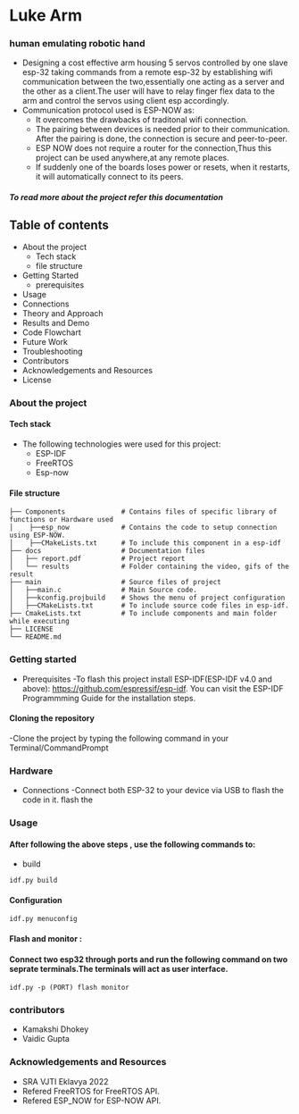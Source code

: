 
# Luke Arm

### human emulating robotic hand

- Designing a cost effective arm housing 5 servos controlled by one slave esp-32 taking commands from a remote esp-32 by establishing wifi communication between the two,essentially one acting as a server and the other as a client.The user will have to relay finger flex data to the arm and control the servos using client esp accordingly.
- Communication protocol used is ESP-NOW as:
  - It overcomes the drawbacks of traditonal wifi connection.
  - The pairing between devices is needed prior to their communication. After the pairing is done, the connection is secure and peer-to-peer.
  - ESP NOW does not require a router for the connection,Thus this project can be used anywhere,at any remote places.
  - If suddenly one of the boards loses power or resets, when it restarts, it will automatically connect to its peers.
  
##### To read more about the project refer this documentation

## Table of contents
  - About the project
    - Tech stack
    - file structure
  - Getting Started
    - prerequisites
  - Usage
  - Connections
  - Theory and Approach
  - Results and Demo
  - Code Flowchart
  - Future Work
  - Troubleshooting
  - Contributors
  - Acknowledgements and Resources
  - License

### About the project
#### Tech stack 
- The following technologies were used for this project:
  - ESP-IDF
  - FreeRTOS
  - Esp-now
#### File structure

 ```
├── Components              # Contains files of specific library of functions or Hardware used
│    ├──esp_now             # Contains the code to setup connection using ESP-NOW. 
│    ├──CMakeLists.txt      # To include this component in a esp-idf 
├── docs                    # Documentation files 
│   ├── report.pdf          # Project report
│   └── results             # Folder containing the video, gifs of the result
├── main                    # Source files of project
│   ├──main.c               # Main Source code.
│   ├──kconfig.projbuild    # Shows the menu of project configuration
│   ├──CMakeLists.txt       # To include source code files in esp-idf.
├── CmakeLists.txt          # To include components and main folder while executing
├── LICENSE
└── README.md 
```

### Getting started 
- Prerequisites
  -To flash this project install ESP-IDF(ESP-IDF v4.0 and above): https://github.com/espressif/esp-idf. You can visit the ESP-IDF Programmming Guide for the installation steps.

#### Cloning the repository
-Clone the project by typing the following command in your Terminal/CommandPrompt

### Hardware
- Connections
 -Connect both ESP-32 to your device via USB to flash the code in it. flash the

### Usage

#### After following the above steps , use the following commands to:
- build

```
idf.py build
```
#### Configuration

```
idf.py menuconfig
```
#### Flash and monitor : 
#### Connect two esp32 through ports and run the following command on two seprate terminals.The terminals will act as user interface.

```
idf.py -p (PORT) flash monitor
```
### contributors

- Kamakshi Dhokey
- Vaidic Gupta

### Acknowledgements and Resources
  
   - SRA VJTI Eklavya 2022
   - Refered FreeRTOS for FreeRTOS API.
   - Refered ESP_NOW for ESP-NOW API.


